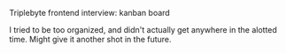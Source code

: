 Triplebyte frontend interview: kanban board

I tried to be too organized, and didn't actually get anywhere in the alotted time. Might give it another shot in the future.
